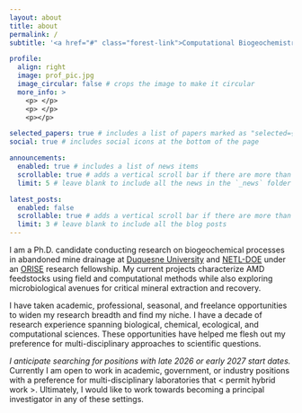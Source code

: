 ```yaml
---
layout: about
title: about
permalink: /
subtitle: '<a href="#" class="forest-link">Computational Biogeochemistry</a> Ph.D Candidate and ORISE Research Fellow'

profile:
  align: right
  image: prof_pic.jpg
  image_circular: false # crops the image to make it circular
  more_info: >
    <p> </p>
    <p> </p>
    <p></p>

selected_papers: true # includes a list of papers marked as "selected={true}"
social: true # includes social icons at the bottom of the page

announcements:
  enabled: true # includes a list of news items
  scrollable: true # adds a vertical scroll bar if there are more than 3 news items
  limit: 5 # leave blank to include all the news in the `_news` folder

latest_posts:
  enabled: false
  scrollable: true # adds a vertical scroll bar if there are more than 3 new posts items
  limit: 3 # leave blank to include all the blog posts
---
```

I am a Ph.D. candidate conducting research on biogeochemical processes in abandoned mine drainage at <a href="https://www.duq.edu/academics/colleges-and-schools/science-and-engineering/academics/departments-and-programs/biological-sciences/index.php">Duquesne University</a> and <a href="https://edx.netl.doe.gov/sites/geomicrobiology/">NETL-DOE</a> under an <a href="https://orise.orau.gov/index.html">ORISE</a> research fellowship. My current projects characterize AMD feedstocks using field and computational methods while also exploring microbiological avenues for critical mineral extraction and recovery.

I have taken academic, professional, seasonal, and freelance opportunities to widen my research breadth and find my niche. I have a decade of research experience spanning biological, chemical, ecological, and computational sciences. These opportunities have helped me flesh out my preference for multi-disciplinary approaches to scientific questions.

*I anticipate searching for positions with late 2026 or early 2027 start dates.* Currently I am open to work in academic, government, or industry positions with a preference for multi-disciplinary laboratories that < permit hybrid work >. Ultimately, I would like to work towards becoming a principal investigator in any of these settings.

